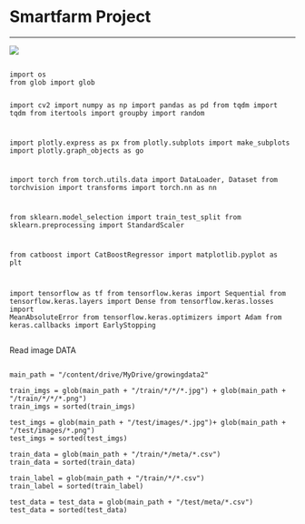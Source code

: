 # Smartfarm Project
<hr/>
<img src="https://img.shields.io/badge/background-SmartFarm-blue"/>
<pre><code>
import os
from glob import glob

import cv2
import numpy as np
import pandas as pd
from tqdm import tqdm
from itertools import groupby
import random

import plotly.express as px
from plotly.subplots import make_subplots
import plotly.graph_objects as go

import torch
from torch.utils.data import DataLoader, Dataset
from torchvision import transforms
import torch.nn as nn

from sklearn.model_selection import train_test_split
from sklearn.preprocessing import StandardScaler

from catboost import CatBoostRegressor
import matplotlib.pyplot as plt

import tensorflow as tf
from tensorflow.keras import Sequential
from tensorflow.keras.layers import Dense
from tensorflow.keras.losses import MeanAbsoluteError
from tensorflow.keras.optimizers import Adam
from keras.callbacks import EarlyStopping
</code></pre>



Read image DATA
<pre><code>
main_path = "/content/drive/MyDrive/growingdata2"

train_imgs = glob(main_path + "/train/*/*/*.jpg") + glob(main_path + "/train/*/*/*.png")
train_imgs = sorted(train_imgs)

test_imgs = glob(main_path + "/test/images/*.jpg")+ glob(main_path + "/test/images/*.png")
test_imgs = sorted(test_imgs)

train_data = glob(main_path + "/train/*/meta/*.csv")
train_data = sorted(train_data)

train_label = glob(main_path + "/train/*/*.csv")
train_label = sorted(train_label)

test_data = test_data = glob(main_path + "/test/meta/*.csv")
test_data = sorted(test_data)

</code></pre>
